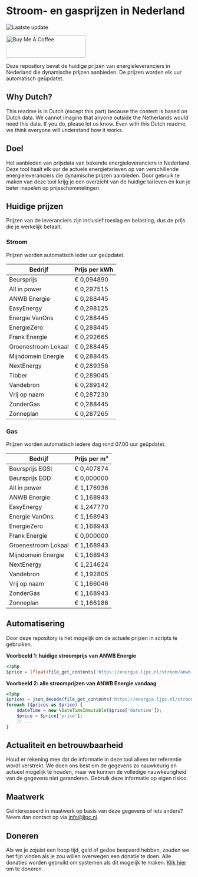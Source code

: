 # Stroom- en gasprijzen in Nederland

![Laatste update](https://img.shields.io/badge/laatste%20update-2023--11--11%2009%3A00%20CET-brightgreen)

<a href="https://www.buymeacoffee.com/Lars-" target="_blank"><img src="https://cdn.buymeacoffee.com/buttons/v2/default-orange.png" alt="Buy Me A Coffee" height="60" style="height: 60px !important;width: 217px !important;" ></a>

Deze repository bevat de huidige prijzen van energieleveranciers in Nederland die dynamische prijzen aanbieden. De prijzen worden elk uur automatisch geüpdatet.

## Why Dutch?

This readme is in Dutch (except this part) because the content is based on Dutch data. We cannot imagine that anyone outside the Netherlands would need this data. If you do, please let us know. Even with this Dutch readme, we think
everyone will understand how it works.

## Doel

Het aanbieden van prijsdata van bekende energieleveranciers in Nederland. Deze tool haalt elk uur de actuele energietarieven op van verschillende energieleveranciers die dynamische prijzen aanbieden. Door gebruik te maken van deze tool
krijg je een overzicht van de huidige tarieven en kun je beter inspelen op prijsschommelingen.

## Huidige prijzen

Prijzen van de leveranciers zijn inclusief toeslag en belasting, dus de prijs die je werkelijk betaalt.

### Stroom

Prijzen worden automatisch ieder uur geüpdatet.

 Bedrijf | Prijs per kWh 
---------|---------------
Beursprijs | € 0,094890
All in power | € 0,297515
ANWB Energie | € 0,288445
EasyEnergy | € 0,298125
Energie VanOns | € 0,288445
EnergieZero | € 0,288445
Frank Energie | € 0,292665
Groenestroom Lokaal | € 0,288445
Mijndomein Energie | € 0,288445
NextEnergy | € 0,289356
Tibber | € 0,289045
Vandebron | € 0,289142
Vrij op naam | € 0,287230
ZonderGas | € 0,288445
Zonneplan | € 0,287265


### Gas

Prijzen worden automatisch iedere dag rond 07.00 uur geüpdatet.

 Bedrijf | Prijs per m³ 
---------|--------------
Beursprijs EGSI | € 0,407874
Beursprijs EOD | € 0,000000
All in power | € 1,176936
ANWB Energie | € 1,168943
EasyEnergy | € 1,247770
Energie VanOns | € 1,168943
EnergieZero | € 1,168943
Frank Energie | € 0,000000
Groenestroom Lokaal | € 1,168943
Mijndomein Energie | € 1,168943
NextEnergy | € 1,214624
Vandebron | € 1,192805
Vrij op naam | € 1,166046
ZonderGas | € 1,168943
Zonneplan | € 1,166186


## Automatisering

Door deze repository is het mogelijk om de actuele prijzen in scripts te gebruiken.

**Voorbeeld 1: huidige stroomprijs van ANWB Energie**

```php
<?php
$price = (float)file_get_contents('https://energie.ljpc.nl/stroom/anwb-energie-nu.txt');

```

**Voorbeeld 2: alle stroomprijzen van ANWB Energie vandaag**

```php
<?php
$prices = json_decode(file_get_contents('https://energie.ljpc.nl/stroom/all-in-power-vandaag.json'),true);
foreach ($prices as $price) {
    $dateTime = new \DateTimeImmutable($price['datetime']);
    $price = $price['price'];
    // ...
}
```

## Actualiteit en betrouwbaarheid

Houd er rekening mee dat de informatie in deze tool alleen ter referentie wordt verstrekt. We doen ons best om de gegevens zo nauwkeurig en actueel mogelijk te houden, maar we kunnen de volledige nauwkeurigheid van de gegevens niet
garanderen. Gebruik deze informatie op eigen risico.

## Maatwerk

Geïnteresseerd in maatwerk op basis van deze gegevens of iets anders? Neem dan contact op
via [info@ljpc.nl](mailto:info@ljpc.nl?subject=Energie%20prijzen).

## Doneren

Als we je zojuist een hoop tijd, geld of gedoe bespaard hebben, zouden we het fijn vinden als je zou willen overwegen een
donatie te doen. Alle donaties worden gebruikt om systemen als dit mogelijk te
maken. [Klik hier](https://www.buymeacoffee.com/Lars-) om te doneren.
